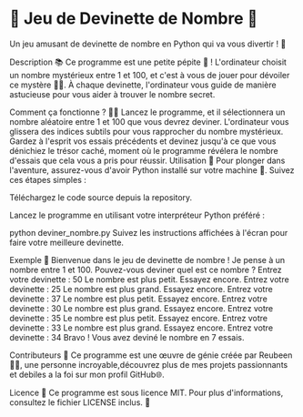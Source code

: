 # 🎲 Jeu de Devinette de Nombre 🤔
Un jeu amusant de devinette de nombre en Python qui va vous divertir ! 🚀

Description 📚
Ce programme est une petite pépite 🌟 ! L'ordinateur choisit un nombre mystérieux entre 1 et 100, et c'est à vous de jouer pour dévoiler ce mystère 🕵️‍♀️. À chaque devinette, l'ordinateur vous guide de manière astucieuse pour vous aider à trouver le nombre secret.

Comment ça fonctionne ? 🤷‍♂️
Lancez le programme, et il sélectionnera un nombre aléatoire entre 1 et 100 que vous devrez deviner.
L'ordinateur vous glissera des indices subtils pour vous rapprocher du nombre mystérieux.
Gardez à l'esprit vos essais précédents et devinez jusqu'à ce que vous dénichiez le trésor caché, moment où le programme révélera le nombre d'essais que cela vous a pris pour réussir.
Utilisation 🚦
Pour plonger dans l'aventure, assurez-vous d'avoir Python installé sur votre machine 🐍. Suivez ces étapes simples :

Téléchargez le code source depuis la repository.

Lancez le programme en utilisant votre interpréteur Python préféré :


python deviner_nombre.py
Suivez les instructions affichées à l'écran pour faire votre meilleure devinette.

Exemple 🔮
Bienvenue dans le jeu de devinette de nombre !
Je pense à un nombre entre 1 et 100. Pouvez-vous deviner quel est ce nombre ?
Entrez votre devinette : 50
Le nombre est plus petit. Essayez encore.
Entrez votre devinette : 25
Le nombre est plus grand. Essayez encore.
Entrez votre devinette : 37
Le nombre est plus petit. Essayez encore.
Entrez votre devinette : 30
Le nombre est plus grand. Essayez encore.
Entrez votre devinette : 35
Le nombre est plus petit. Essayez encore.
Entrez votre devinette : 33
Le nombre est plus grand. Essayez encore.
Entrez votre devinette : 34
Bravo ! Vous avez deviné le nombre en 7 essais.

Contributeurs 🙌
Ce programme est une œuvre de génie créée par Reubeen🧙‍♂️, une personne incroyable,découvrez plus de mes projets passionnants et debiles a la foi sur mon profil GitHub🌐.

Licence 📜
Ce programme est sous licence MIT. Pour plus d'informations, consultez le fichier LICENSE inclus. 📄
